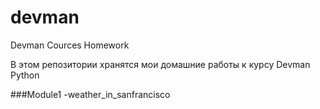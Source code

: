 # devman
Devman Cources Homework

В этом репозитории хранятся мои домашние работы к курсу Devman Python

###Module1
-weather_in_sanfrancisco